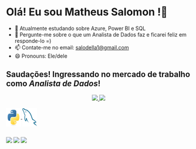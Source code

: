 # Olá! Eu sou Matheus Salomon !👋

- 🌱 Atualmente estudando sobre Azure, Power BI e SQL 
- 💬 Pergunte-me sobre o que um Analista de Dados faz e ficarei feliz em responde-lo =)
- 📫 Contate-me no email: salodella1@gmail.com
- 😄 Pronouns: Ele/dele  
## Saudações! Ingressando no mercado de trabalho como _Analista de Dados_!
<div align="center">
  <a href="https://github.com/MatyResolve">
  <img height="180em" src="https://github-readme-stats.vercel.app/api?username=MatyResolve&show_icons=true&theme=dark&include_all_commits=true&count_private=true"/>
  <img height="180em" src="https://github-readme-stats.vercel.app/api/top-langs/?username=MatyResolve&layout=compact&langs_count=7&theme=dark"/>
</div>

<div style="display: inline_block"><br>
  <img align="center" alt="Rafa-Python" height="50" width="40" src="https://raw.githubusercontent.com/devicons/devicon/master/icons/python/python-original.svg">
  <img align="center" alt="Rafa-Csharp" height="50" width="40" src="https://raw.githubusercontent.com/devicons/devicon/master/icons/mysql/mysql-original.svg">

</div>

##
<div>
  <a href="https://instagram.com/matheussalomon" target="_blank"><img src="https://img.shields.io/badge/-Instagram-%23E4405F?style=for-the-badge&logo=instagram&logoColor=white" target="_blank"></a>
  <a href = "mailto:salodella1@gmail.com"><img src="https://img.shields.io/badge/-Gmail-%23333?style=for-the-badge&logo=gmail&logoColor=white" target="_blank"></a>
  <a href="https://www.linkedin.com/in/matheus-salomon-746210125/" target="_blank"><img src="https://img.shields.io/badge/-LinkedIn-%230077B5?style=for-the-badge&logo=linkedin&logoColor=white" target="_blank"></a> 
</div>
